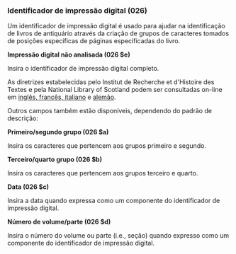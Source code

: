 ### Identificador de impressão digital (026)

Um identificador de impressão digital é usado para ajudar na identificação de livros de antiquário através da criação de grupos de caracteres tomados de posições específicas de páginas especificadas do livro.&nbsp;

**Impressão digital não analisada (026 $e)**

Insira o identificador de impressão digital completo.

As diretrizes estabelecidas pelo Institut de Recherche et d'Histoire des Textes e pela National Library of Scotland podem ser consultadas on-line em [inglês, francês, italiano](http://edit16.iccu.sbn.it/web_iccu/info/en/Impronta_notiziario.htm) e [alemão](http://nbn-resolving.de/urn:nbn:de:hbz:6:1-195591).

Outros campos também estão disponíveis, dependendo do padrão de descrição:

**Primeiro/segundo grupo (026 $a)**

Insira os caracteres que pertencem aos grupos primeiro e segundo.

**Terceiro/quarto grupo (026 $b)**

Insira os caracteres que pertencem aos grupos terceiro e quarto.

**Data (026 $c)**

Insira a data quando expressa como um componente do identificador de impressão digital.

**Número de volume/parte (026 $d)**

Insira o número do volume ou parte (i.e., seção) quando expresso como um componente do identificador de impressão digital.